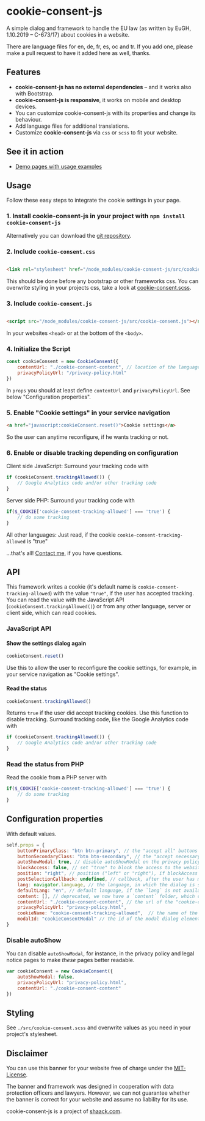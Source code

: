 # cookie-consent-js

A simple dialog and framework to handle the EU law (as written by EuGH, 1.10.2019 – C-673/17) about cookies in a
website.

There are language files for en, de, fr, es, oc and tr. If you add one, please make a pull request to have it added here
as well, thanks.

## Features

- **cookie-consent-js has no external dependencies** – and it works also with Bootstrap.
- **cookie-consent-js is responsive**, it works on mobile and desktop devices.
- You can customize cookie-consent-js with its properties and change its behaviour.
- Add language files for additional translations.
- Customize **cookie-consent-js** via `css` or `scss` to fit your website.

## See it in action

- [Demo pages with usage examples](https://shaack.com/projekte/cookie-consent-js/index.html)

## Usage

Follow these easy steps to integrate the cookie settings in your page.

### 1. Install cookie-consent-js in your project with `npm install cookie-consent-js`

Alternatively you can download the [git repository](https://github.com/shaack/cookie-consent-js).

### 2. Include `cookie-consent.css`

```html

<link rel="stylesheet" href="/node_modules/cookie-consent-js/src/cookie-consent.css"/>
```

This should be done before any bootstrap or other frameworks css. You can overwrite styling in your projects css, take a
look at [cookie-consent.scss](https://github.com/shaack/cookie-consent-js/blob/master/src/cookie-consent.scss).

### 3. Include `cookie-consent.js`

```html

<script src="/node_modules/cookie-consent-js/src/cookie-consent.js"></script>
```

In your websites `<head>` or at the bottom of the `<body>`.

### 4. Initialize the Script

```js
const cookieConsent = new CookieConsent({
    contentUrl: "./cookie-consent-content", // location of the language files
    privacyPolicyUrl: "/privacy-policy.html"
})
```

In `props` you should at least define `contentUrl` and `privacyPolicyUrl`. See below "Configuration properties".

### 5. Enable "Cookie settings" in your service navigation

```html
<a href="javascript:cookieConsent.reset()">Cookie settings</a>
```

So the user can anytime reconfigure, if he wants tracking or not.

### 6. Enable or disable tracking depending on configuration

Client side JavaScript: Surround your tracking code with

```js
if (cookieConsent.trackingAllowed()) {
    // Google Analytics code and/or other tracking code
}
``` 

Server side PHP: Surround your tracking code with

```php
if($_COOKIE['cookie-consent-tracking-allowed'] === 'true') {
    // do some tracking
}
```

All other languages: Just read, if the cookie `cookie-consent-tracking-allowed` is "true"

...that's all! [Contact me](https://shaack.com), if you have questions.

## API

This framework writes a cookie (it's default name is `cookie-consent-tracking-allowed`)
with the value `"true"`, if the user has accepted tracking. You can read the value with the JavaScript
API (`cookieConsent.trackingAllowed()`) or from any other language, server or client side, which can read cookies.

### JavaScript API

#### Show the settings dialog again

```js
cookieConsent.reset()
```

Use this to allow the user to reconfigure the cookie settings, for example, in your service navigation as "Cookie
settings".

#### Read the status

```js
cookieConsent.trackingAllowed()
```

Returns `true` if the user did accept tracking cookies. Use this function to disable tracking. Surround tracking code,
like the Google Analytics code with

```js
if (cookieConsent.trackingAllowed()) {
    // Google Analytics code and/or other tracking code
}
``` 

### Read the status from PHP

Read the cookie from a PHP server with

```php
if($_COOKIE['cookie-consent-tracking-allowed'] === 'true') {
    // do some tracking
}
```

## Configuration properties

With default values.

```js
self.props = {
    buttonPrimaryClass: "btn btn-primary", // the "accept all" buttons class, only used for styling
    buttonSecondaryClass: "btn btn-secondary", // the "accept necessary" buttons class, only used for styling
    autoShowModal: true, // disable autoShowModal on the privacy policy page, to make that page readable
    blockAccess: false, // set "true" to block the access to the website before choosing a cookie configuration
    position: "right", // position ("left" or "right"), if blockAccess is false
    postSelectionCallback: undefined, // callback, after the user has made a selection
    lang: navigator.language, // the language, in which the dialog is shown
    defaultLang: "en", // default language, if the `lang` is not available as translation in `cookie-consent-content`
    content: [], // deprecated, we now have a `content` folder, which contains the language files
    contentUrl: "./cookie-consent-content", // the url of the "cookie-consent-content" folder, which contains the language files
    privacyPolicyUrl: "privacy-policy.html",
    cookieName: "cookie-consent-tracking-allowed",  // the name of the cookie, the cookie is `true` if tracking was accepted
    modalId: "cookieConsentModal" // the id of the modal dialog element
}
```

### Disable autoShow

You can disable `autoShowModal`, for instance, in the privacy policy and legal notice pages to make _these_ pages better
readable.

```js
var cookieConsent = new CookieConsent({
    autoShowModal: false,
    privacyPolicyUrl: "privacy-policy.html",
    contentUrl: "./cookie-consent-content"
})
```

## Styling

See `./src/cookie-consent.scss` and overwrite values as you need in your project's stylesheet.

## Disclaimer

You can use this banner for your website free of charge under the [MIT-License](./LICENSE).

The banner and framework was designed in cooperation with data protection officers and lawyers. However, we can not
guarantee whether the banner is correct for your website and assume no liability for its use.

cookie-consent-js is a project of [shaack.com](https://shaack.com).
